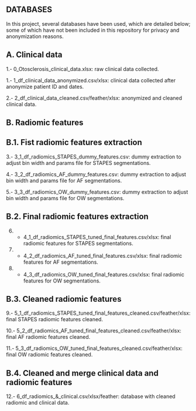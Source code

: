 
DATABASES
---------

In this project, several databases have been used, which are detailed below; some of which have not been included in this repository for privacy and anonymization reasons.


A. Clinical data
----------------

1.- 0_Otosclerosis_clinical_data.xlsx: raw clinical data collected.

1.- 1_df_clinical_data_anonymized.csv/xlsx: clinical data collected after anonymize patient ID and dates.

2.- 2_df_clinical_data_cleaned.csv/feather/xlsx: anonymized and cleaned clinical data.



B. Radiomic features
--------------------


B.1. Fist radiomic features extraction
--------------------------------------

3.- 3_1_df_radiomics_STAPES_dummy_features.csv: dummy extraction to adjust bin width and params file for STAPES segmentations.

4.- 3_2_df_radiomics_AF_dummy_features.csv: dummy extraction to adjust bin width and params file for AF segmentations.

5.- 3_3_df_radiomics_OW_dummy_features.csv: dummy extraction to adjust bin width and params file for OW segmentations.



B.2. Final radiomic features extraction
---------------------------------------

6. - 4_1_df_radiomics_STAPES_tuned_final_features.csv/xlsx: final radiomic features for STAPES segmentations.

7. - 4_2_df_radiomics_AF_tuned_final_features.csv/xlsx: final radiomic features for AF segmentations.

8. - 4_3_df_radiomics_OW_tuned_final_features.csv/xlsx: final radiomic features for OW segmentations.



B.3. Cleaned radiomic features
------------------------------

9.- 5_1_df_radiomics_STAPES_tuned_final_features_cleaned.csv/feather/xlsx: final STAPES radiomic features cleaned.

10.- 5_2_df_radiomics_AF_tuned_final_features_cleaned.csv/feather/xlsx: final AF radiomic features cleaned.

11.- 5_3_df_radiomics_OW_tuned_final_features_cleaned.csv/feather/xlsx: final OW radiomic features cleaned.



B.4. Cleaned and merge clinical data and radiomic features
----------------------------------------------------------

12.- 6_df_radiomics_&_clinical.csv/xlsx/feather: database with cleaned radiomic and clinical data.

